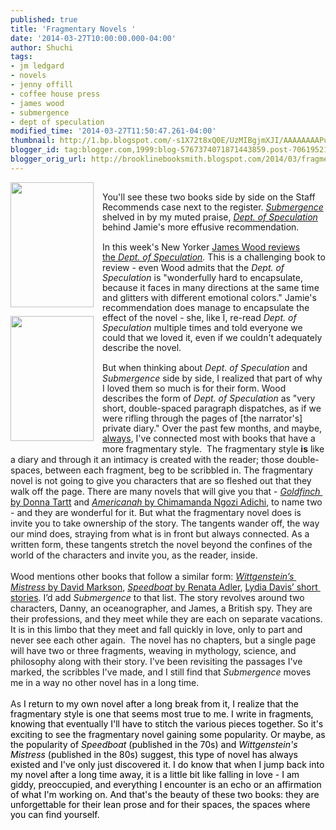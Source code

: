 ```yaml
---
published: true
title: 'Fragmentary Novels '
date: '2014-03-27T10:00:00.000-04:00'
author: Shuchi
tags:
- jm ledgard
- novels
- jenny offill
- coffee house press
- james wood
- submergence
- dept of speculation
modified_time: '2014-03-27T11:50:47.261-04:00'
thumbnail: http://1.bp.blogspot.com/-s1X72t8xQ0E/UzMIBgjmXJI/AAAAAAAAPuk/2DMjVYIImv0/s72-c/dept_of_spec_cover.jpg
blogger_id: tag:blogger.com,1999:blog-5767374071871443859.post-7061952125018710433
blogger_orig_url: http://brooklinebooksmith.blogspot.com/2014/03/fragmentary-novels.html
---
```


<div dir="ltr" style="text-align: left;" trbidi="on"><div dir="ltr" style="line-height: 1.15; margin-bottom: 0pt; margin-top: 0pt;"><div class="separator" style="clear: both; text-align: center;"><a href="http://1.bp.blogspot.com/-s1X72t8xQ0E/UzMIBgjmXJI/AAAAAAAAPuk/2DMjVYIImv0/s1600/dept_of_spec_cover.jpg" imageanchor="1" style="clear: left; float: left; margin-bottom: 1em; margin-right: 1em;"><img border="0" src="http://1.bp.blogspot.com/-s1X72t8xQ0E/UzMIBgjmXJI/AAAAAAAAPuk/2DMjVYIImv0/s1600/dept_of_spec_cover.jpg" height="200" width="133" /></a></div><br /><span style="font-family: inherit; line-height: 1.15; white-space: pre-wrap;">You'll see these two books side by side on the Staff Recommends case next to the register. </span><i style="font-family: inherit; line-height: 1.15; white-space: pre-wrap;"><a href="http://www.brooklinebooksmith-shop.com/book/9781566893190" target="_blank">Submergence</a> </i><span style="font-family: inherit; line-height: 1.15; white-space: pre-wrap;">shelved in by my muted praise, </span><i style="font-family: inherit; line-height: 1.15; white-space: pre-wrap;"><a href="http://www.brooklinebooksmith-shop.com/book/%5Bmodel%5D-423" target="_blank">Dept. of Speculation</a></i><span style="font-family: inherit; line-height: 1.15; white-space: pre-wrap;"> behind Jamie's more effusive recommendation.&nbsp;</span></div><div dir="ltr" style="margin-bottom: 0pt; margin-top: 0pt;"><div style="line-height: 1.15;"><a href="http://1.bp.blogspot.com/-OXa3zLgl5Mo/UzMIHgtt4-I/AAAAAAAAPus/LjH8sQE6oFI/s1600/Submergence.jpg" imageanchor="1" style="clear: left; float: left; margin-bottom: 1em; margin-right: 1em;"><span style="color: black;"><img border="0" src="http://1.bp.blogspot.com/-OXa3zLgl5Mo/UzMIHgtt4-I/AAAAAAAAPus/LjH8sQE6oFI/s1600/Submergence.jpg" height="200" width="133" /></span></a><span style="line-height: 1.15;"><span style="font-family: inherit;"><br /></span></span><span style="font-family: inherit;"><span style="line-height: 1.15;">In this week's New Yorker <a href="http://www.newyorker.com/arts/critics/books/2014/03/31/140331crbo_books_wood" target="_blank">James Wood reviews the&nbsp;</a><i><a href="http://www.newyorker.com/arts/critics/books/2014/03/31/140331crbo_books_wood" target="_blank">Dept. of Speculation</a>. </i>This is a challenging book to review - even</span><span style="line-height: 1.15; vertical-align: baseline; white-space: pre-wrap;"> Wood admits that the <i>Dept. of Speculation</i> is "wonderfully hard to encapsulate, because it faces in many directions at the same time and glitters with different emotional colors." Jamie's recommendation does manage to encapsulate the effect of the novel - she, like I, re-read</span><span style="line-height: 1.15; vertical-align: baseline; white-space: pre-wrap;"><i> Dept. of Speculation</i></span><span style="line-height: 1.15; vertical-align: baseline; white-space: pre-wrap;"> multiple times and told everyone we could that we loved it, even if we couldn't adequately describe the novel.</span></span><br /><span style="line-height: 1.15;"><span style="font-family: inherit;"><br /></span></span><span style="font-family: inherit;"><span style="line-height: 1.15;">But when thinking about <i>Dept. of Speculation</i> and <i>Submergence</i>&nbsp;side by side, I realized that part of why I loved them so much is for their form. Wood describes the form of <i>Dept. of Speculation</i> as "very short, double-spaced&nbsp;</span><span style="line-height: 1.15; white-space: pre-wrap;">paragraph dispatches, as if we were rifling through the pages of [the narrator's] private diary." </span><span style="line-height: 1.15;">Over the past few months, and maybe, </span><a href="http://brooklinebooksmith-shop.com/shuchi" style="line-height: 1.15;" target="_blank">always</a>,<span style="line-height: 1.15;">&nbsp;I've connected most with books that have a more fragmentary style.&nbsp;</span><span style="line-height: 1.15; vertical-align: baseline; white-space: pre-wrap;"><span style="line-height: normal;"> The fragmentary style <b>is</b> like a diary and through it an intimacy is created with the reader; those double-spaces, between each fragment, beg to be scribbled in. </span></span><span style="line-height: normal; white-space: pre-wrap;">The fragmentary novel is not going to give you characters that are so fleshed out that they walk off the page. There are many novels that will give you that - </span><a href="http://www.brooklinebooksmith-shop.com/book/9780316055437" target="_blank"><i style="line-height: normal; white-space: pre-wrap;">Goldfinch </i><span style="line-height: normal; white-space: pre-wrap;">by Donna Tartt</span></a><span style="line-height: normal; white-space: pre-wrap;"> and </span><a href="http://www.brooklinebooksmith-shop.com/book/%5Bmodel%5D-755" target="_blank"><i style="line-height: normal; white-space: pre-wrap;">Americanah </i><span style="line-height: normal; white-space: pre-wrap;">by Chimamanda Ngozi Adichi</span></a><span style="line-height: normal; white-space: pre-wrap;">, to name two - and they are wonderful for it. But what the fragmentary novel does is invite you to take ownership of the story. The tangents wander off, the way our mind does, straying from what is in front but always connected. As a written form, these tangents stretch the novel beyond the confines of the world of the characters and invite you, as the reader, inside. </span></span></div></div><div dir="ltr" style="line-height: 1.15; margin-bottom: 0pt; margin-top: 0pt;"><span style="font-family: inherit; line-height: normal; vertical-align: baseline; white-space: pre-wrap;"><br /></span><span style="font-family: inherit;"><span style="line-height: normal; vertical-align: baseline; white-space: pre-wrap;">Wood mentions other books that follow a similar form: <a href="http://www.brooklinebooksmith-shop.com/book/9781564782113" target="_blank"><i>Wittgenstein’s Mistress</i> by David Markson</a>, <a href="http://www.brooklinebooksmith-shop.com/book/9781590176139" target="_blank"><i>Speedboat</i> by Renata Adler</a>, <a href="http://www.brooklinebooksmith-shop.com/book/9780374281731" target="_blank">Lydia Davis’ short stories</a>. I’d add&nbsp;</span><i style="line-height: normal;"><span style="white-space: pre-wrap;">S</span><span style="white-space: pre-wrap;">ubmergence</span></i><span style="line-height: normal; white-space: pre-wrap;"> to that list. The story revolves around two characters, Danny, an oceanographer, and James, a British spy. They are their professions, and they meet while they are each on separate vacations. It is in this limbo that they meet and fall quickly in love, only to part and never see each other again.  The novel has no chapters, but a single page will have two or three fragments, weaving in mythology, science, and philosophy along with their story. I've been revisiting the passages I've marked, the scribbles I've made, and I still find that <i>Submergence </i>moves me in a way no other novel has in a long time. &nbsp;</span></span><br /><span style="font-family: inherit;"><span style="line-height: normal; white-space: pre-wrap;"><br /></span></span><span style="font-family: inherit;"><span style="line-height: normal; white-space: pre-wrap;">As</span></span><span style="color: black; font-family: inherit; line-height: 1.15; vertical-align: baseline; white-space: pre-wrap;"> I return to my own novel after a long break from it, I realize that the fragmentary style is one that seems most true to me.&nbsp;I write in fragments, knowing that eventually I'll have to stitch the various pieces together. So it's exciting to see the fragmentary novel gaining some popularity. Or maybe, as the popularity of </span><span style="color: black; font-family: inherit; line-height: 1.15; vertical-align: baseline; white-space: pre-wrap;"><i>Speedboat</i></span><span style="color: black; font-family: inherit; line-height: 1.15; vertical-align: baseline; white-space: pre-wrap;"> (published in the 70s) and </span><span style="color: black; font-family: inherit; line-height: 1.15; vertical-align: baseline; white-space: pre-wrap;"><i>Wittgenstein's Mistress</i></span><span style="color: black; font-family: inherit; line-height: 1.15; vertical-align: baseline; white-space: pre-wrap;"> (published in the 80s) suggest, this type of novel has always existed and I've only just discovered it. I do know that when I jump back into my novel after a long time away, it is a little bit like falling in love - I am giddy, preoccupied, and everything I encounter is an echo or an affirmation of what I'm working on. And that's the beauty of these two books: they are unforgettable for their lean prose and for their spaces, the spaces where you can find yourself. </span><br /><span style="font-family: inherit; vertical-align: baseline; white-space: pre-wrap;"> </span></div></div>